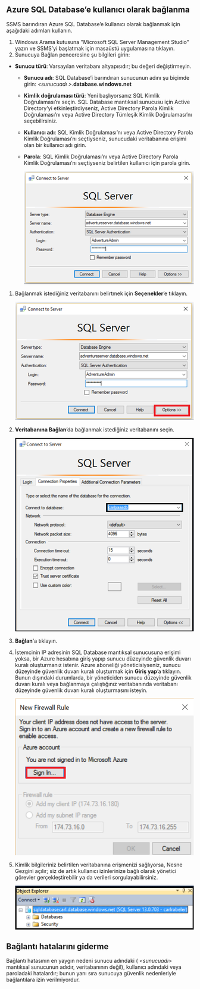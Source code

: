 ## <a name="connect-to-azure-sql-database-as-a-user"></a>Azure SQL Database’e kullanıcı olarak bağlanma
SSMS barındıran Azure SQL Database’e kullanıcı olarak bağlanmak için aşağıdaki adımları kullanın.

1. Windows Arama kutusuna "Microsoft SQL Server Management Studio" yazın ve SSMS’yi başlatmak için masaüstü uygulamasına tıklayın.
2. Sunucuya Bağlan penceresine şu bilgileri girin:

* **Sunucu türü**: Varsayılan veritabanı altyapısıdır; bu değeri değiştirmeyin.
  
  * **Sunucu adı**: SQL Database’i barındıran sunucunun adını şu biçimde girin: *&lt;sunucuadı >*.**database.windows.net**
  * **Kimlik doğrulaması türü**: Yeni başlıyorsanız SQL Kimlik Doğrulaması’nı seçin. SQL Database mantıksal sunucusu için Active Directory’yi etkinleştirdiyseniz, Active Directory Parola Kimlik Doğrulaması’nı veya Active Directory Tümleşik Kimlik Doğrulaması’nı seçebilirsiniz.
  * **Kullanıcı adı**: SQL Kimlik Doğrulaması’nı veya Active Directory Parola Kimlik Doğrulaması’nı seçtiyseniz, sunucudaki veritabanına erişimi olan bir kullanıcı adı girin.
  * **Parola**: SQL Kimlik Doğrulaması’nı veya Active Directory Parola Kimlik Doğrulaması’nı seçtiyseniz belirtilen kullanıcı için parola girin.
    
       ![SQL Server Management Studio: SQL Database sunucusuna bağlanma](./media/sql-database-sql-server-management-studio-connect-user/connect-user-1.png)

1. Bağlanmak istediğiniz veritabanını belirtmek için **Seçenekler**’e tıklayın.
   
      ![SQL Server Management Studio: SQL Database sunucusuna bağlanma](./media/sql-database-sql-server-management-studio-connect-user/connect-user-2.png)
2. **Veritabanına Bağlan**’da bağlanmak istediğiniz veritabanını seçin.
   
     ![SQL Server Management Studio: SQL Database sunucusuna bağlanma](./media/sql-database-sql-server-management-studio-connect-user/connect-user-3.png)
3. **Bağlan**'a tıklayın.
4. İstemcinin IP adresinin SQL Database mantıksal sunucusuna erişimi yoksa, bir Azure hesabına giriş yapıp sunucu düzeyinde güvenlik duvarı kuralı oluşturmanız istenir. Azure aboneliği yöneticisiyseniz, sunucu düzeyinde güvenlik duvarı kuralı oluşturmak için **Giriş yap**’a tıklayın. Bunun dışındaki durumlarda, bir yöneticiden sunucu düzeyinde güvenlik duvarı kuralı veya bağlanmaya çalıştığınız veritabanında veritabanı düzeyinde güvenlik duvarı kuralı oluşturmasını isteyin.
   
      ![SQL Server Management Studio: SQL Database sunucusuna bağlanma](./media/sql-database-sql-server-management-studio-connect-user/connect-user-4.png)
5. Kimlik bilgileriniz belirtilen veritabanına erişmenizi sağlıyorsa, Nesne Gezgini açılır; siz de artık kullanıcı izinlerinize bağlı olarak yönetici görevler gerçekleştirebilir ya da verileri sorgulayabilirsiniz.
   
      ![SQL Server Management Studio: SQL Database sunucusuna bağlanma](./media/sql-database-sql-server-management-studio-connect-user/connect-user-5.png)

## <a name="troubleshoot-connection-failures"></a>Bağlantı hatalarını giderme
Bağlantı hatasının en yaygın nedeni sunucu adındaki ( <*sunucuadı*> mantıksal sunucunun adıdır, veritabanının değil), kullanıcı adındaki veya paroladaki hatalardır; bunun yanı sıra sunucuya güvenlik nedenleriyle bağlantılara izin verilmiyordur. 



<!--HONumber=Nov16_HO2-->


